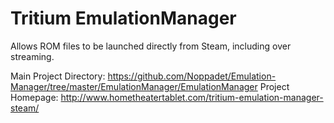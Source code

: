 # Tritium EmulationManager
Allows ROM files to be launched directly from Steam, including over streaming.

Main Project Directory: https://github.com/Noppadet/Emulation-Manager/tree/master/EmulationManager/EmulationManager
Project Homepage: http://www.hometheatertablet.com/tritium-emulation-manager-steam/
